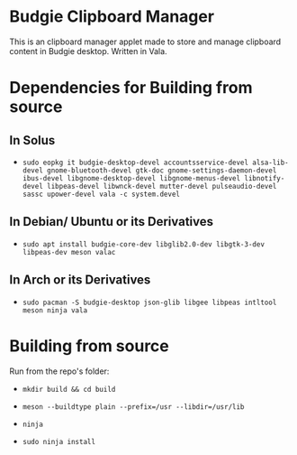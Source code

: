# Budgie Clipboard Manager
This is an clipboard manager applet made to store and manage clipboard content in Budgie desktop. Written in Vala.

# Dependencies for Building from source

## In Solus 

- `sudo eopkg it budgie-desktop-devel accountsservice-devel alsa-lib-devel gnome-bluetooth-devel gtk-doc gnome-settings-daemon-devel ibus-devel libgnome-desktop-devel libgnome-menus-devel libnotify-devel libpeas-devel libwnck-devel mutter-devel pulseaudio-devel sassc upower-devel vala -c system.devel`

## In Debian/ Ubuntu or its Derivatives 

- `sudo apt install budgie-core-dev libglib2.0-dev libgtk-3-dev libpeas-dev meson valac`

## In Arch or its Derivatives
- `sudo pacman -S budgie-desktop json-glib libgee libpeas intltool meson ninja vala`

# Building from source
Run from the repo's folder:

- `mkdir build && cd build`

- `meson --buildtype plain --prefix=/usr --libdir=/usr/lib`

- `ninja`

- `sudo ninja install`

